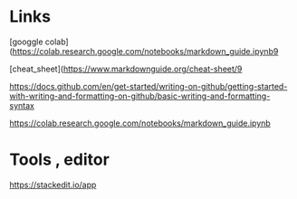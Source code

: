 
# Links

[googgle colab] (https://colab.research.google.com/notebooks/markdown_guide.ipynb9

[cheat_sheet](https://www.markdownguide.org/cheat-sheet/9



https://docs.github.com/en/get-started/writing-on-github/getting-started-with-writing-and-formatting-on-github/basic-writing-and-formatting-syntax

https://colab.research.google.com/notebooks/markdown_guide.ipynb

# Tools , editor
https://stackedit.io/app


